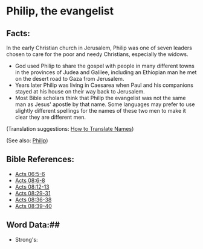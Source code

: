 # Philip, the evangelist #

## Facts: ##

In the early Christian church in Jerusalem, Philip was one of seven leaders chosen to care for the poor and needy Christians, especially the widows.

* God used Philip to share the gospel with people in many different towns in the provinces of Judea and Galilee, including an Ethiopian man he met on the desert road to Gaza from Jerusalem.
* Years later Philip was living in Caesarea when Paul and his companions stayed at his house on their way back to Jerusalem.
* Most Bible scholars think that Philip the evangelist was not the same man as Jesus' apostle by that name. Some languages may prefer to use slightly different spellings for the names of these two men to make it clear they are different men.

(Translation suggestions: [How to Translate Names](rc://en/ta/man/translate/translate-names))

(See also: [Philip](../other/philiptheapostle.md))

## Bible References: ##

* [Acts 06:5-6](rc://en/tn/help/act/06/05)
* [Acts 08:6-8](rc://en/tn/help/act/08/06)
* [Acts 08:12-13](rc://en/tn/help/act/08/12)
* [Acts 08:29-31](rc://en/tn/help/act/08/29)
* [Acts 08:36-38](rc://en/tn/help/act/08/36)
* [Acts 08:39-40](rc://en/tn/help/act/08/39)

## Word Data:##

* Strong's: 

